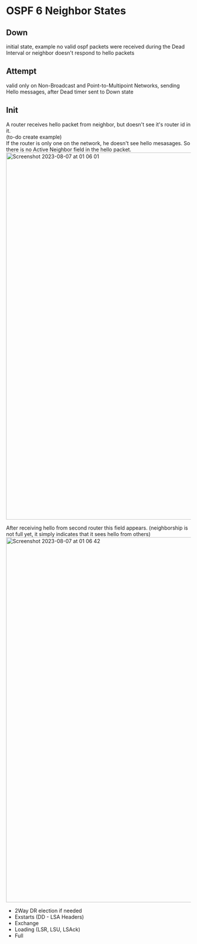 # OSPF 6 Neighbor States
## Down  
initial state, example no valid ospf packets were received during the Dead Interval or neighbor doesn't respond to hello packets
## Attempt 
valid only on Non-Broadcast and Point-to-Multipoint Networks, sending Hello messages, after Dead timer sent to Down state
## Init
A router receives hello packet from neighbor, but doesn't see it's router id in it.  
(to-do create example)  
If the router is only one on the network, he doesn't see hello mesasages. So there is no Active Neighbor field in the hello packet.  
<img width="999" alt="Screenshot 2023-08-07 at 01 06 01" src="https://github.com/DariaShantalova/dariashantalova.github.io/assets/34622678/7aa40ebf-9551-427e-b404-875f4d519466">

After receiving hello from second router this field appears. (neighborship is not full yet, it simply indicates that it sees hello from others)  
<img width="994" alt="Screenshot 2023-08-07 at 01 06 42" src="https://github.com/DariaShantalova/dariashantalova.github.io/assets/34622678/e18d7ff2-b63d-46e9-bc29-7c6b659b76ef">

* 2Way
  DR election if needed
* Exstarts (DD - LSA Headers)
* Exchange
* Loading (LSR, LSU, LSAck)
* Full
   
